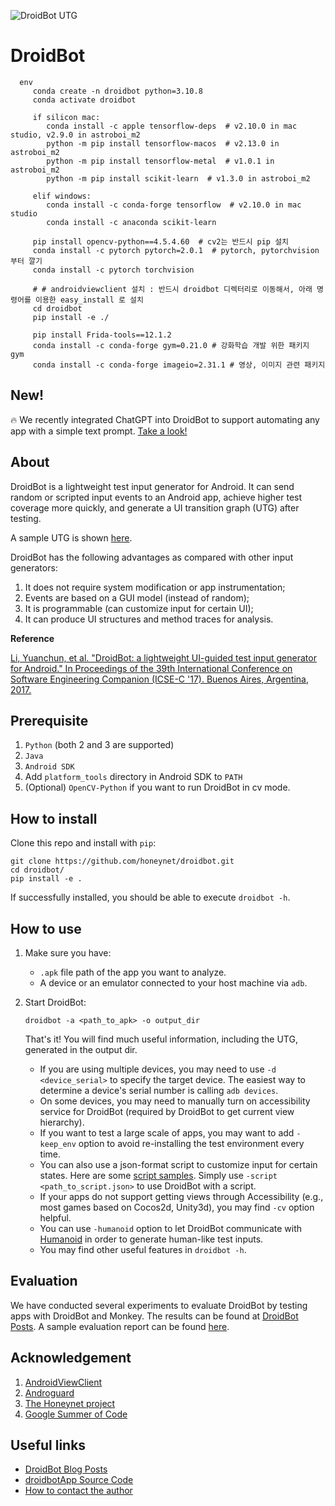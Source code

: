![DroidBot UTG](droidbot/resources/dummy_documents/droidbot_utg.png)

# DroidBot


      env
         conda create -n droidbot python=3.10.8
         conda activate droidbot
         
         if silicon mac:
            conda install -c apple tensorflow-deps  # v2.10.0 in mac studio, v2.9.0 in astroboi_m2
            python -m pip install tensorflow-macos  # v2.13.0 in astroboi_m2
            python -m pip install tensorflow-metal  # v1.0.1 in astroboi_m2
            python -m pip install scikit-learn  # v1.3.0 in astroboi_m2

         elif windows:
            conda install -c conda-forge tensorflow  # v2.10.0 in mac studio
            conda install -c anaconda scikit-learn  

         pip install opencv-python==4.5.4.60  # cv2는 반드시 pip 설치
         conda install -c pytorch pytorch=2.0.1  # pytorch, pytorchvision 부터 깔기
         conda install -c pytorch torchvision

         # # androidviewclient 설치 : 반드시 droidbot 디렉터리로 이동해서, 아래 명령어를 이용한 easy_install 로 설치
         cd droidbot
         pip install -e ./

         pip install Frida-tools==12.1.2
         conda install -c conda-forge gym=0.21.0 # 강화학습 개발 위한 패키지 gym 
         conda install -c conda-forge imageio=2.31.1 # 영상, 이미지 관련 패키지  


## New!

:fire: We recently integrated ChatGPT into DroidBot to support automating any app with a simple text prompt. [Take a look!](https://github.com/GAIR-team/DroidBot-GPT)


## About
DroidBot is a lightweight test input generator for Android.
It can send random or scripted input events to an Android app, achieve higher test coverage more quickly, and generate a UI transition graph (UTG) after testing.

A sample UTG is shown [here](http://honeynet.github.io/droidbot/report_com.yelp.android/).

DroidBot has the following advantages as compared with other input generators:

1. It does not require system modification or app instrumentation;
2. Events are based on a GUI model (instead of random);
3. It is programmable (can customize input for certain UI);
4. It can produce UI structures and method traces for analysis.

**Reference**

[Li, Yuanchun, et al. "DroidBot: a lightweight UI-guided test input generator for Android." In Proceedings of the 39th International Conference on Software Engineering Companion (ICSE-C '17). Buenos Aires, Argentina, 2017.](http://dl.acm.org/citation.cfm?id=3098352)

## Prerequisite

1. `Python` (both 2 and 3 are supported)
2. `Java`
3. `Android SDK`
4. Add `platform_tools` directory in Android SDK to `PATH`
5. (Optional) `OpenCV-Python` if you want to run DroidBot in cv mode.

## How to install

Clone this repo and install with `pip`:

```shell
git clone https://github.com/honeynet/droidbot.git
cd droidbot/
pip install -e .
```

If successfully installed, you should be able to execute `droidbot -h`.

## How to use

1. Make sure you have:

    + `.apk` file path of the app you want to analyze.
    + A device or an emulator connected to your host machine via `adb`.

2. Start DroidBot:

    ```
    droidbot -a <path_to_apk> -o output_dir
    ```
    That's it! You will find much useful information, including the UTG, generated in the output dir.

    + If you are using multiple devices, you may need to use `-d <device_serial>` to specify the target device. The easiest way to determine a device's serial number is calling `adb devices`.
    + On some devices, you may need to manually turn on accessibility service for DroidBot (required by DroidBot to get current view hierarchy).
    + If you want to test a large scale of apps, you may want to add `-keep_env` option to avoid re-installing the test environment every time.
    + You can also use a json-format script to customize input for certain states. Here are some [script samples](script_samples/). Simply use `-script <path_to_script.json>` to use DroidBot with a script.
    + If your apps do not support getting views through Accessibility (e.g., most games based on Cocos2d, Unity3d), you may find `-cv` option helpful.
    + You can use `-humanoid` option to let DroidBot communicate with [Humanoid](https://github.com/yzygitzh/Humanoid) in order to generate human-like test inputs.
    + You may find other useful features in `droidbot -h`.

## Evaluation

We have conducted several experiments to evaluate DroidBot by testing apps with DroidBot and Monkey.
The results can be found at [DroidBot Posts](http://honeynet.github.io/droidbot/).
A sample evaluation report can be found [here](http://honeynet.github.io/droidbot/2015/07/30/Evaluation_Report_2015-07-30_1501.html).

## Acknowledgement

1. [AndroidViewClient](https://github.com/dtmilano/AndroidViewClient)
2. [Androguard](http://code.google.com/p/androguard/)
3. [The Honeynet project](https://www.honeynet.org/)
4. [Google Summer of Code](https://summerofcode.withgoogle.com/)

## Useful links

- [DroidBot Blog Posts](http://honeynet.github.io/droidbot/)
- [droidbotApp Source Code](https://github.com/ylimit/droidbotApp)
- [How to contact the author](http://ylimit.github.io)

